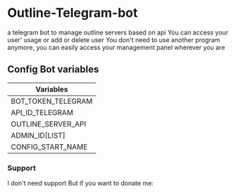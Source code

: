 # Outline-Telegram-bot    
a telegram bot to manage outline servers based on api
You can access your user' usage or add or delete user
You don't need to use another program anymore, you can easily access your management panel wherever you are



## Config Bot variables
| **Variables**      	|
|--------------------	|
| BOT_TOKEN_TELEGRAM 	|        	
| API_ID_TELEGRAM    	|          	
| OUTLINE_SERVER_API 	|            	
| ADMIN_ID[LIST]     	|            	
| CONFIG_START_NAME   |


### Support
I don't need support
But if you want to donate me:
